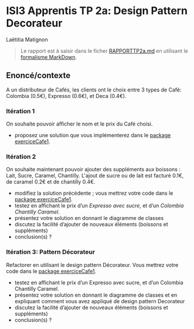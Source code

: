 # ISI3 Apprentis TP 2a: Design Pattern Decorateur
Laëtitia Matignon

> Le rapport est à saisir dans le ficher [RAPPORTTP2a.md](RAPPORTTP2a.md) en utilisant le [formalisme MarkDown](https://guides.github.com/features/mastering-markdown/).

## Enoncé/contexte

A un distributeur de Cafés, les clients ont le choix entre 3 types de Café: Colombia (0.5€), Expresso (0.6€), et Deca (0.4€). 

### Itération 1

On souhaite pouvoir afficher le nom et le prix du Café choisi.

- proposez une solution que vous implémenterez dans le [package exerciceCafe1](src/exerciceCafe1/). 


### Itération 2

On souhaite maintenant pouvoir ajouter des suppléments aux boissons : Lait, Sucre, Caramel, Chantilly. L'ajout de sucre ou de lait est facturé 0.1€, de caramel 0.2€ et de chantilly 0.4€. 

- modifiez la solution précédente ; vous mettrez votre code dans le [package exerciceCafe1](src/exerciceCafe2/). 
- testez en affichant le prix d’un *Expresso avec sucre*, et d’un *Colombia Chantilly Caramel*.
- présentez votre solution en donnant le diagramme de classes
- discutez la facilité d’ajouter de nouveaux éléments (boissons et suppléments) 
- conclusion(s) ?

### Itération 3: Pattern Décorateur

Refactorer en utilisant le design pattern Décorateur. Vous mettrez votre code dans le [package exerciceCafe1](src/exerciceCafe3/). 

- testez en affichant le prix d’un Expresso avec sucre, et d’un Colombia Chantilly Caramel.
- présentez votre solution en donnant le diagramme de classes et en expliquant comment vous avez appliqué de design pattern Decorateur
- discutez la facilité d’ajouter de nouveaux éléments (boissons et suppléments) 
- conclusion(s) ?

